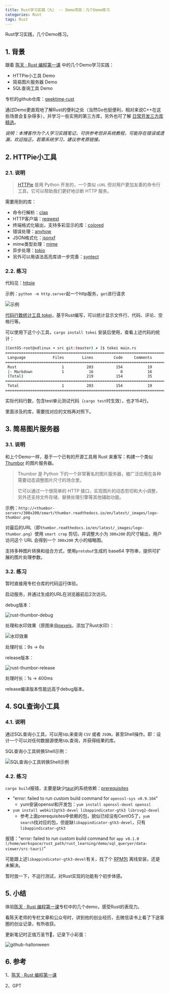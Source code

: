 ```yaml
---
title: Rust学习实践（九） -- Demo项目：几个Demo练习
categories: Rust
tags: Rust
---
```


Rust学习实践，几个Demo练习。

## 1. 背景

跟着 [陈天 · Rust 编程第一课](https://time.geekbang.org/column/article/408400) 中的几个Demo学习实践：

* HTTPie小工具 Demo
* 简易图片服务器 Demo
* SQL查询工具 Demo

专栏的github仓库：[geektime-rust](https://github.com/tyrchen/geektime-rust/tree/master)

通过Demo更直观地了解Rust的便利之处（当然Go也挺便利，相对来说C++在这些场景会复杂得多），并学习一些实用的第三方库，另外也可了解 [日常开发三方库精选](https://course.rs/practice/third-party-libs.html)。

*说明：本博客作为个人学习实践笔记，可供参考但非系统教程，可能存在错误或遗漏，欢迎指正。若需系统学习，建议参考原链接。*

## 2. HTTPie小工具

### 2.1. 说明

> [HTTPie](https://httpie.io/) 是用 Python 开发的，一个类似 `cURL` 但对用户更加友善的命令行工具，它可以帮助我们更好地诊断 HTTP 服务。

需要用到的库：

* 命令行解析：[clap](https://github.com/clap-rs/clap)
* HTTP客户端：[reqwest](https://github.com/seanmonstar/reqwest)
* 终端格式化输出，支持多彩显示的库：[colored](https://github.com/colored-rs/colored)
* 错误处理：[anyhow](https://github.com/dtolnay/anyhow)
* JSON格式化：[jsonxf](https://github.com/gamache/jsonxf)
* mime类型处理：[mime](https://github.com/hyperium/mime)
* 异步处理：[tokio](https://github.com/tokio-rs/tokio)
* 另外可以用语法高亮库进一步完善：[syntect](https://github.com/trishume/syntect)

### 2.2. 练习

代码见：[httpie](https://github.com/xiaodongQ/rust_learning/tree/master/demo/httpie)

示例：`python -m http.server`起一个http服务，`get`进行请求

![示例](/images/2024-10-29-httpie-req.png)

[代码行数统计工具 tokei](https://github.com/XAMPPRocky/tokei)，基于Rust编写，可以统计显示文件行、代码、评论、空格行等。

可以使用下这个小工具，`cargo install tokei` 安装后使用，查看上述代码的统计：

```sh
[CentOS-root@xdlinux ➜ src git:(master) ✗ ]$ tokei main.rs 
===============================================================================
 Language            Files        Lines         Code     Comments       Blanks
===============================================================================
 Rust                    1          203          154           19           30
 |- Markdown             1           16            0           16            0
 (Total)                            219          154           35           30
===============================================================================
 Total                   1          203          154           19           30
===============================================================================
```

实际代码行数，包含test单元测试代码（`cargo test`时生效），也才154行。

里面涉及的库，需要找对应的文档再对照下。

## 3. 简易图片服务器

### 3.1. 说明

和上个Demo一样，基于一个已有的开源工具用 Rust 来重写：构建一个类似 [Thumbor](https://github.com/thumbor/thumbor) 的图片服务器。

> Thumbor 是 Python 下的一个非常著名的图片服务器，被广泛应用在各种需要动态调整图片尺寸的场合里。
>
> 它可以通过一个很简单的 HTTP 接口，实现图片的动态剪切和大小调整，另外还支持文件存储、替换处理引擎等其他辅助功能。

示例：`http://<thumbor-server>/300x200/smart/thumbor.readthedocs.io/en/latest/_images/logo-thumbor.png`

对最后的URL（即`thumbor.readthedocs.io/en/latest/_images/logo-thumbor.png`）使用 `smart crop` 剪切，并调整大小为 `300x200` 的尺寸输出，用户访问这个 URL 会得到一个 `300x200` 大小的缩略图。

支持多种图片转换和组合方式，使用`protobuf`生成的 base64 字符串，提供可扩展的图片处理参数。

### 3.2. 练习

暂时直接用专栏仓库的代码运行体验。

启动服务，并通过生成的URL在浏览器前后2次访问。

debug版本：

![rust-thumbor-debug](/images/2024-10-31-rust-thumbor-debug.png)

处理和水印效果（原图来自[pexels](https://www.pexels.com/photo/woman-behind-banana-leaves-1562477/)，添加了Rust水印）：

![水印效果](/images/2024-10-31-demo-result.png)

处理时长：9s -> 6s

release版本：

![rust-thumbor-release](/images/2024-10-31-rust-thumbor-release.png)

处理时长：1s -> 400ms

release编译版本性能远高于debug版本。

## 4. SQL查询小工具

### 4.1. 说明

通过SQL查询小工具，可以用`SQL`来查询 `CSV` 或者 `JSON`，甚至Shell操作。即：设计一个可以对任何数据源使用`SQL`查询，并获得结果的库。

SQL查询小工具转换Shell示例：

![SQL查询小工具转换Shell示例](/images/2024-10-31-rust-sql-case.jpg)

### 4.2. 练习

`cargo build`报错，主要是缺少[tauri](https://github.com/tauri-apps/tauri)的系统依赖：[prerequisites](https://v2.tauri.app/start/prerequisites/#linux)

* "error: failed to run custom build command for `openssl-sys v0.9.104`"
    * yum安装openssl和开发包：`yum install openssl-devel openssl`
* `yum install webkit2gtk3-devel libappindicator-gtk3 librsvg2-devel`
    * 参考上面prerequisites中依赖的包，貌似已经没有CentOS了，`yum search`找对应的包，但是缺`libappindicator-gtk3-devel`，只有`libappindicator-gtk3`

报错："error: failed to run custom build command for `app v0.1.0 (/home/workspace/rust_path/rust_learning/demo/sql_queryer/data-viewer/src-tauri)`"

可能跟上述`libappindicator-gtk3-devel`有关，找了个 [RPM包](https://rhel.pkgs.org/8/raven-x86_64/libappindicator-gtk3-devel-12.10.0-30.el8.x86_64.rpm.html) 离线安装，还是未解决。

暂时放一下，不运行测试，对Rust实现的功能有个初步体感。

## 5. 小结

体验[陈天 · Rust 编程第一课](https://time.geekbang.org/column/article/408400)专栏中的几个demo，感受Rust的表现力。

看陈天老师的专栏文章和公众号时，讲到他的创业经历，去微信读书上看了下途客圈的创业记录，有所收获。

更新笔记时正值万圣节🎃，记录下小彩蛋：

![github-hallonween](/images/2024-10-31-github-hallonween.png)

## 6. 参考

1、[陈天 · Rust 编程第一课](https://time.geekbang.org/column/article/408400)

2、GPT
